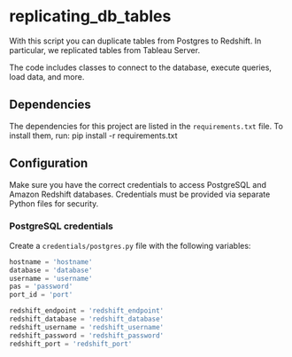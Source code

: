 # replicating_db_tables

With this script you can duplicate tables from Postgres to Redshift.
In particular, we replicated tables from Tableau Server.

The code includes classes to connect to the database, execute queries, load data, and more.

## Dependencies

The dependencies for this project are listed in the `requirements.txt` file. To install them, run:
pip install -r requirements.txt


## Configuration

Make sure you have the correct credentials to access PostgreSQL and Amazon Redshift databases. Credentials must be provided via separate Python files for security.

### PostgreSQL credentials

Create a `credentials/postgres.py` file with the following variables:

```python
hostname = 'hostname'
database = 'database'
username = 'username'
pas = 'password'
port_id = 'port'

redshift_endpoint = 'redshift_endpoint'
redshift_database = 'redshift_database'
redshift_username = 'redshift_username'
redshift_password = 'redshift_password'
redshift_port = 'redshift_port'

